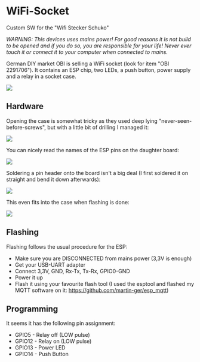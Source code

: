 # WiFi-Socket
Custom SW for the "Wifi Stecker Schuko"

*WARNING: This devices uses mains power! For good reasons it is not build to be opened and if you do so, you are responsible for your life! Never ever touch it or connect it to your computer when connected to mains.*

German DIY market OBI is selling a WiFi socket (look for item "OBI 2291706"). It contains an ESP chip, two LEDs, a push button, power supply 
and a relay in a socket case. 

<img src="https://raw.githubusercontent.com/martin-ger/WiFi-Socket/master/IMG_20180221_160706_s.jpg">

## Hardware
Opening the case is somewhat tricky as they used deep lying "never-seen-before-screws", but with a little bit of drilling I managed it:

<img src="https://raw.githubusercontent.com/martin-ger/WiFi-Socket/master/IMG_20180221_130652_s.jpg">

You can nicely read the names of the ESP pins on the daughter board:

<img src="https://raw.githubusercontent.com/martin-ger/WiFi-Socket/master/IMG_20180221_131028_s.jpg">

Soldering a pin header onto the board isn't a big deal (I first soldered it on straight and bend it down afterwards):

<img src="https://raw.githubusercontent.com/martin-ger/WiFi-Socket/master/IMG_20180221_150011_s.jpg">

This even fits into the case when flashing is done:

<img src="https://raw.githubusercontent.com/martin-ger/WiFi-Socket/master/IMG_20180221_152842_s.jpg">

## Flashing
Flashing follows the usual procedure for the ESP:
- Make sure you are DISCONNECTED from mains power (3,3V is enough)
- Get your USB-UART adapter
- Connect 3,3V, GND, Rx-Tx, Tx-Rx, GPIO0-GND
- Power it up
- Flash it using your favourite flash tool (I used the esptool and flashed my MQTT software on it: https://github.com/martin-ger/esp_mqtt)

## Programming
It seems it has the following pin assignment:
- GPIO5  - Relay off (LOW pulse)
- GPIO12 - Relay on (LOW pulse)
- GPIO13 - Power LED
- GPIO14 - Push Button

